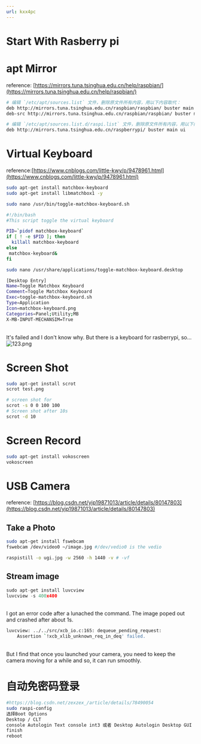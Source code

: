 ```yaml
---
url: kxx4pc
---
```


# Start With Rasberry pi

<a name="zrj6g"></a>
# apt Mirror
reference: [https://mirrors.tuna.tsinghua.edu.cn/help/raspbian/](https://mirrors.tuna.tsinghua.edu.cn/help/raspbian/)<br />

```bash
# 编辑 `/etc/apt/sources.list` 文件，删除原文件所有内容，用以下内容取代：
deb http://mirrors.tuna.tsinghua.edu.cn/raspbian/raspbian/ buster main non-free contrib
deb-src http://mirrors.tuna.tsinghua.edu.cn/raspbian/raspbian/ buster main non-free contrib

# 编辑 `/etc/apt/sources.list.d/raspi.list` 文件，删除原文件所有内容，用以下内容取代：
deb http://mirrors.tuna.tsinghua.edu.cn/raspberrypi/ buster main ui
```


<a name="7Ngbi"></a>
# Virtual Keyboard
reference:[https://www.cnblogs.com/little-kwy/p/9478961.html](https://www.cnblogs.com/little-kwy/p/9478961.html)
```bash
sudo apt-get install matchbox-keyboard
sudo apt-get install libmatchbox1 -y
```


```bash
sudo nano /usr/bin/toggle-matchbox-keyboard.sh
```


```bash
#!/bin/bash
#This script toggle the virtual keyboard

PID=`pidof matchbox-keyboard`
if [ ! -e $PID ]; then
  killall matchbox-keyboard
else
 matchbox-keyboard&
fi
```


```bash
sudo nano /usr/share/applications/toggle-matchbox-keyboard.desktop
```


```bash
[Desktop Entry]
Name=Toggle Matchbox Keyboard
Comment=Toggle Matchbox Keyboard
Exec=toggle-matchbox-keyboard.sh
Type=Application
Icon=matchbox-keyboard.png
Categories=Panel;Utility;MB
X-MB-INPUT-MECHANSIM=True
```

<br />It's failed and I don't know why. But there is a keyboard for rasberrypi, so...<br />![123.png](https://cdn.nlark.com/yuque/0/2020/png/691897/1584669336016-aa7d7671-e4b9-4c5b-8844-82f33d43c4cf.png#align=left&display=inline&height=320&name=123.png&originHeight=320&originWidth=480&size=39887&status=done&style=none&width=480)
<a name="vG5v1"></a>
# 
<a name="FvMt8"></a>
# Screen Shot


```bash
sudo apt-get install scrot
scrot test.png

# screen shot for 
scrot -s 0 0 100 100
# Screen shot after 10s
scrot -d 10

```


<a name="7c6vp"></a>
# Screen Record


```bash
sudo apt-get install vokoscreen
vokoscreen
```


<a name="UitKE"></a>
# USB Camera
reference: [https://blog.csdn.net/yjp19871013/article/details/80147803](https://blog.csdn.net/yjp19871013/article/details/80147803)
<a name="ehp8l"></a>
## Take a Photo
```bash
sudo apt-get install fswebcam
fswebcam /dev/video0 ~/image.jpg #/dev/vedio0 is the vedio
```


```bash
raspistill -o ugi.jpg -w 2560 -h 1440 -v # -vf
```


<a name="Lutis"></a>
## Stream image
```python
sudo apt-get install luvcview
luvcview -s 400x400
```

<br />I got an error code after a lunached the command. The image poped out and crashed after about 1s.<br />

```bash
luvcview: ../../src/xcb_io.c:165: dequeue_pending_request: 
	Assertion `!xcb_xlib_unknown_req_in_deq' failed.
```

<br />But I find that once you launched your camera, you need to keep the camera moving for a while and so, it can run smoothly.<br />

<a name="Z6Lcj"></a>
# 自动免密码登录


```bash
#https://blog.csdn.net/zexzex_/article/details/78490054
sudo raspi-config
选择Boot Options
Desktop / CLT
console Autologin Text console int3 或者 Desktop Autologin Desktop GUI 桌面环境
finish
reboot
```


